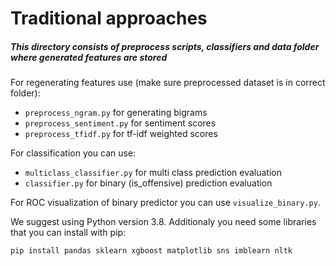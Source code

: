# Traditional approaches
##### This directory consists of preprocess scripts, classifiers and data folder where generated features are stored 

For regenerating features use (make sure preprocessed dataset is in correct folder):
- `preprocess_ngram.py` for generating bigrams
- `preprocess_sentiment.py` for sentiment scores
- `preprocess_tfidf.py` for tf-idf weighted scores

For classification you can use:
- `multiclass_classifier.py` for multi class prediction evaluation
- `classifier.py` for binary (is_offensive) prediction evaluation

For ROC visualization of binary predictor you can use `visualize_binary.py`.

We suggest using Python version 3.8. Additionaly you need some libraries that you can install with pip:
```sh
pip install pandas sklearn xgboost matplotlib sns imblearn nltk 
```
